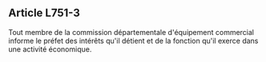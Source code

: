 Article L751-3
----
Tout membre de la commission départementale d'équipement commercial informe le
préfet des intérêts qu'il détient et de la fonction qu'il exerce dans une
activité économique.
